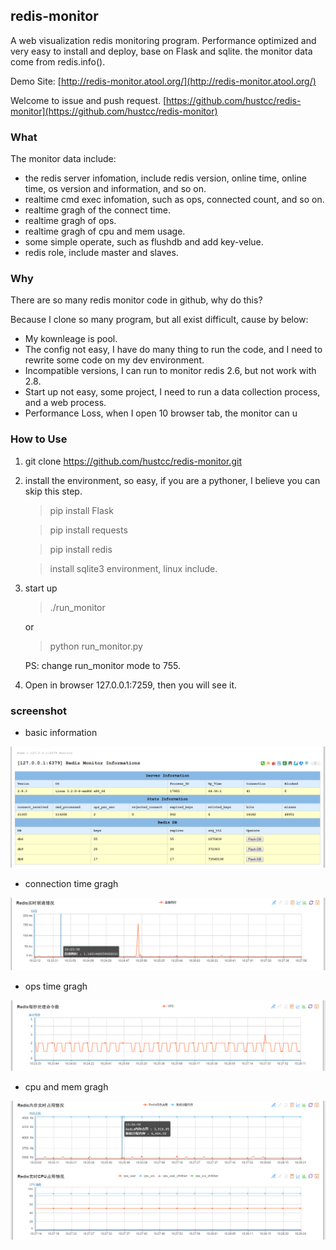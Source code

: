 ## redis-monitor ##

A web visualization redis monitoring program. Performance optimized and very easy to install and deploy, base on Flask and sqlite. the monitor data come from redis.info().

Demo Site: [http://redis-monitor.atool.org/](http://redis-monitor.atool.org/)

Welcome to issue and push request. [https://github.com/hustcc/redis-monitor](https://github.com/hustcc/redis-monitor) 

### What ###

The monitor data include: 

 - the redis server infomation, include redis version, online time, online time, os version and information, and so on.
 - realtime cmd exec infomation, such as ops, connected count, and so on.
 - realtime gragh of the connect time.
 - realtime gragh of ops.
 - realtime gragh of cpu and mem usage.
 - some simple operate, such as flushdb and add key-velue.
 - redis role, include master and slaves.
 
 
### Why ###

There are so many redis monitor code in github, why do this?

Because I clone so many program, but all exist difficult, cause by below:

 - My kownleage is pool.
 - The config not easy, I have do many thing to run the code, and I need to rewrite some code on my dev environment.
 - Incompatible versions, I can run to monitor redis 2.6, but not work with 2.8.
 - Start up not easy, some project, I need to run a data collection process, and a web process.
 - Performance Loss, when I open 10 browser tab, the monitor can u

### How to Use ###

1. git clone https://github.com/hustcc/redis-monitor.git
2. install the environment, so easy, if you are a pythoner, I believe you can skip this step.

	> pip install Flask
	
	> pip install requests
	
	> pip install redis
	
	> install sqlite3 environment, linux include.

3. start up

	> ./run_monitor
	
	or
	
	> python run_monitor.py
	
	PS: change run_monitor mode to 755.

4. Open in browser 127.0.0.1:7259, then you will see it.

### screenshot ###

 - basic information

![shot_1](/doc/shot/shot_1.png)

 - connection time gragh

![shot_2](/doc/shot/shot_2.png)

 - ops time gragh

![shot_3](/doc/shot/shot_3.png)

 - cpu and mem gragh

![shot_3](/doc/shot/shot_4.png)

